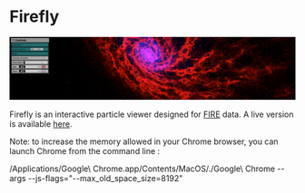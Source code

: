 # Firefly

![Firefly snapshot](src/docs/screenGrab.png)

Firefly is an interactive particle viewer designed for [FIRE](http://galaxies.northwestern.edu/fire-simulations/) data. A live version is available [here](https://ageller.github.io/Firefly/).

Note: to increase the memory allowed in your Chrome browser, you can launch Chrome from the command line :

/Applications/Google\ Chrome.app/Contents/MacOS/./Google\ Chrome --args --js-flags="--max_old_space_size=8192"
